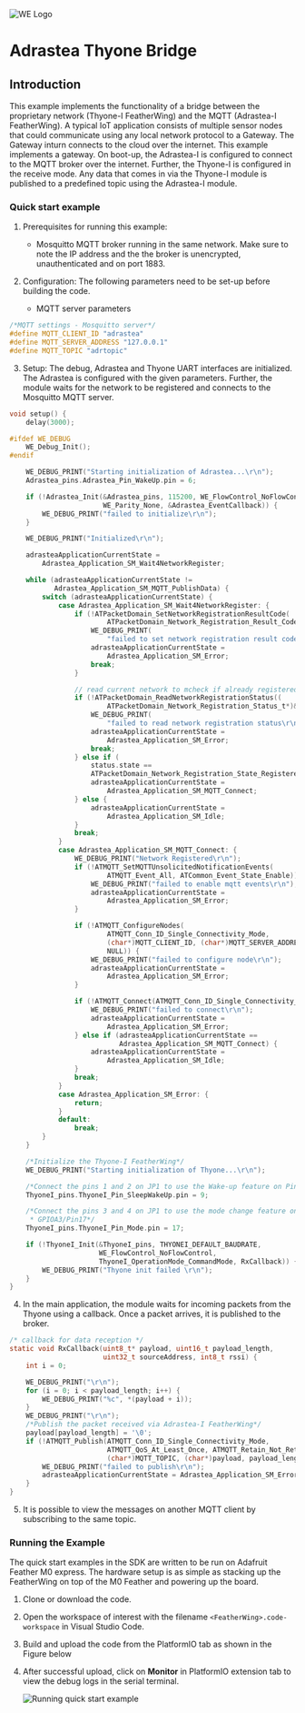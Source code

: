 ![WE Logo](../../assets/WE_Logo_small_t.png)

# Adrastea Thyone Bridge

## Introduction
This example implements the functionality of a bridge between the proprietary network (Thyone-I FeatherWing) and the MQTT (Adrastea-I FeatherWing). A typical IoT application consists of multiple sensor nodes that could communicate using any local network protocol to a Gateway. The Gateway inturn connects to the cloud over the internet. This example implements a gateway. On boot-up, the Adrastea-I is configured to connect to the MQTT broker over the internet. Further, the Thyone-I is configured in the receive mode. Any data that comes in via the Thyone-I module is published to a predefined topic using the Adrastea-I module.
 
### Quick start example

1. Prerequisites for running this example:
    * Mosquitto MQTT broker running in the same network. Make sure to note the IP address and the the broker is unencrypted, unauthenticated  and on port 1883. 

2. Configuration: The following parameters need to be set-up before building the code.
    * MQTT server parameters
```C
/*MQTT settings - Mosquitto server*/
#define MQTT_CLIENT_ID "adrastea"
#define MQTT_SERVER_ADDRESS "127.0.0.1"
#define MQTT_TOPIC "adrtopic"
```
3. Setup: The debug, Adrastea and Thyone UART interfaces are initialized. The Adrastea is configured with the given parameters. Further, the module waits for the network to be registered and connects to the Mosquitto MQTT server.

```C
void setup() {
    delay(3000);

#ifdef WE_DEBUG
    WE_Debug_Init();
#endif

    WE_DEBUG_PRINT("Starting initialization of Adrastea...\r\n");
    Adrastea_pins.Adrastea_Pin_WakeUp.pin = 6;

    if (!Adrastea_Init(&Adrastea_pins, 115200, WE_FlowControl_NoFlowControl,
                       WE_Parity_None, &Adrastea_EventCallback)) {
        WE_DEBUG_PRINT("failed to initialize\r\n");
    }

    WE_DEBUG_PRINT("Initialized\r\n");

    adrasteaApplicationCurrentState =
        Adrastea_Application_SM_Wait4NetworkRegister;

    while (adrasteaApplicationCurrentState !=
           Adrastea_Application_SM_MQTT_PublishData) {
        switch (adrasteaApplicationCurrentState) {
            case Adrastea_Application_SM_Wait4NetworkRegister: {
                if (!ATPacketDomain_SetNetworkRegistrationResultCode(
                        ATPacketDomain_Network_Registration_Result_Code_Enable)) {
                    WE_DEBUG_PRINT(
                        "failed to set network registration result code\r\n");
                    adrasteaApplicationCurrentState =
                        Adrastea_Application_SM_Error;
                    break;
                }

                // read current network to mcheck if already registered
                if (!ATPacketDomain_ReadNetworkRegistrationStatus((
                        ATPacketDomain_Network_Registration_Status_t*)&status)) {
                    WE_DEBUG_PRINT(
                        "failed to read network registration status\r\n");
                    adrasteaApplicationCurrentState =
                        Adrastea_Application_SM_Error;
                    break;
                } else if (
                    status.state ==
                    ATPacketDomain_Network_Registration_State_Registered_Roaming) {
                    adrasteaApplicationCurrentState =
                        Adrastea_Application_SM_MQTT_Connect;
                } else {
                    adrasteaApplicationCurrentState =
                        Adrastea_Application_SM_Idle;
                }
                break;
            }
            case Adrastea_Application_SM_MQTT_Connect: {
                WE_DEBUG_PRINT("Network Registered\r\n");
                if (!ATMQTT_SetMQTTUnsolicitedNotificationEvents(
                        ATMQTT_Event_All, ATCommon_Event_State_Enable)) {
                    WE_DEBUG_PRINT("failed to enable mqtt events\r\n");
                    adrasteaApplicationCurrentState =
                        Adrastea_Application_SM_Error;
                }

                if (!ATMQTT_ConfigureNodes(
                        ATMQTT_Conn_ID_Single_Connectivity_Mode,
                        (char*)MQTT_CLIENT_ID, (char*)MQTT_SERVER_ADDRESS, NULL,
                        NULL)) {
                    WE_DEBUG_PRINT("failed to configure node\r\n");
                    adrasteaApplicationCurrentState =
                        Adrastea_Application_SM_Error;
                }

                if (!ATMQTT_Connect(ATMQTT_Conn_ID_Single_Connectivity_Mode)) {
                    WE_DEBUG_PRINT("failed to connect\r\n");
                    adrasteaApplicationCurrentState =
                        Adrastea_Application_SM_Error;
                } else if (adrasteaApplicationCurrentState ==
                           Adrastea_Application_SM_MQTT_Connect) {
                    adrasteaApplicationCurrentState =
                        Adrastea_Application_SM_Idle;
                }
                break;
            }
            case Adrastea_Application_SM_Error: {
                return;
            }
            default:
                break;
        }
    }

    /*Initialize the Thyone-I FeatherWing*/
    WE_DEBUG_PRINT("Starting initialization of Thyone...\r\n");

    /*Connect the pins 1 and 2 on JP1 to use the Wake-up feature on Pin GPIO9*/
    ThyoneI_pins.ThyoneI_Pin_SleepWakeUp.pin = 9;

    /*Connect the pins 3 and 4 on JP1 to use the mode change feature on Pin
     * GPIOA3/Pin17*/
    ThyoneI_pins.ThyoneI_Pin_Mode.pin = 17;

    if (!ThyoneI_Init(&ThyoneI_pins, THYONEI_DEFAULT_BAUDRATE,
                      WE_FlowControl_NoFlowControl,
                      ThyoneI_OperationMode_CommandMode, RxCallback)) {
        WE_DEBUG_PRINT("Thyone init failed \r\n");
    }
}
```
4. In the main application, the module waits for incoming packets from the Thyone using a callback. Once a packet arrives, it is published to the broker.
```C
/* callback for data reception */
static void RxCallback(uint8_t* payload, uint16_t payload_length,
                       uint32_t sourceAddress, int8_t rssi) {
    int i = 0;

    WE_DEBUG_PRINT("\r\n");
    for (i = 0; i < payload_length; i++) {
        WE_DEBUG_PRINT("%c", *(payload + i));
    }
    WE_DEBUG_PRINT("\r\n");
    /*Publish the packet received via Adrastea-I FeatherWing*/
    payload[payload_length] = '\0';
    if (!ATMQTT_Publish(ATMQTT_Conn_ID_Single_Connectivity_Mode,
                        ATMQTT_QoS_At_Least_Once, ATMQTT_Retain_Not_Retained,
                        (char*)MQTT_TOPIC, (char*)payload, payload_length)) {
        WE_DEBUG_PRINT("failed to publish\r\n");
        adrasteaApplicationCurrentState = Adrastea_Application_SM_Error;
    }
}
```
5. It is possible to view the messages on another MQTT client by subscribing to the same topic.

### Running the Example

The quick start examples in the SDK are written to be run on Adafruit Feather M0 express. The hardware setup is as simple as stacking up the FeatherWing on top of the M0 Feather and powering up the board.

1. Clone or download the code.
2. Open the workspace of interest with the filename `<FeatherWing>.code-workspace` in Visual Studio Code.
3. Build and upload the code from the PlatformIO tab as shown in the Figure below
4. After successful upload, click on **Monitor** in PlatformIO extension tab to view the debug logs in the serial terminal.

   ![Running quick start example](../../assets/VSCode.png)
